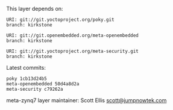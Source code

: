 This layer depends on:

    URI: git://git.yoctoproject.org/poky.git
    branch: kirkstone

    URI: git://git.openembedded.org/meta-openembedded
    branch: kirkstone

    URI: git://git.yoctoproject.org/meta-security.git
    branch: kirkstone

Latest commits:

    poky 1cb13d24b5
    meta-openembedded 50d4a8d2a
    meta-security c79262a

meta-zynq7 layer maintainer: Scott Ellis <scott@jumpnowtek.com>
